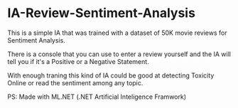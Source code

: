 # IA-Review-Sentiment-Analysis

This is a simple IA that was trained with a dataset of 50K movie reviews for Sentiment Analysis.

There is a console that you can use to enter a review yourself and the IA will tell you if it's a Positive or a Negative Statement.

With enough traning this kind of IA could be good at detecting Toxicity Online or read the sentiment among any topic.

PS: Made with ML.NET (.NET Artificial Inteligence Framwork)
